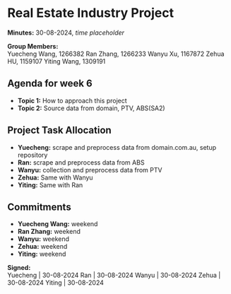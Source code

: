 # Real Estate Industry Project

**Minutes:** 30-08-2024, *time placeholder*

**Group Members:**  
Yuecheng Wang, 1266382
Ran Zhang, 1266233
Wanyu Xu, 1167872
Zehua HU, 1159107
Yiting Wang, 1309191


## Agenda for week 6
- **Topic 1:** How to approach this project
- **Topic 2:** Source data from domain, PTV, ABS(SA2)

## Project Task Allocation
- **Yuecheng:** scrape and preprocess data from domain.com.au, setup repository
- **Ran:** scrape and preprocess data from ABS
- **Wanyu:** collection and preprocess data from PTV
- **Zehua:** Same with Wanyu
- **Yiting:** Same with Ran


## Commitments
- **Yuecheng Wang:** weekend
- **Ran Zhang:** weekend
- **Wanyu:** weekend
- **Zehua:** weekend
- **Yiting:** weekend


**Signed:**  
Yuecheng | 30-08-2024
Ran | 30-08-2024
Wanyu | 30-08-2024
Zehua | 30-08-2024
Yiting | 30-08-2024